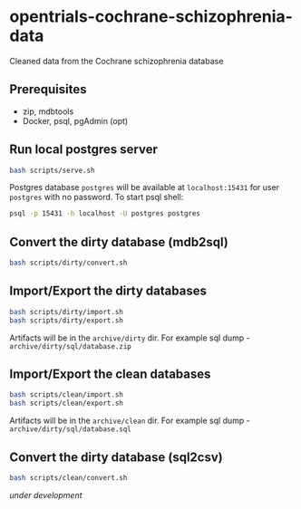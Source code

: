 # opentrials-cochrane-schizophrenia-data

Cleaned data from the Cochrane schizophrenia database

## Prerequisites

- zip, mdbtools
- Docker, psql, pgAdmin (opt)

## Run local postgres server

```bash
bash scripts/serve.sh
```

Postgres database `postgres` will be available at `localhost:15431` for user `postgres` with no password. To start psql shell:

```bash
psql -p 15431 -h localhost -U postgres postgres
```

## Convert the dirty database (mdb2sql)

```bash
bash scripts/dirty/convert.sh
```

## Import/Export the dirty databases

```bash
bash scripts/dirty/import.sh
bash scripts/dirty/export.sh
```

Artifacts will be in the `archive/dirty` dir.
For example sql dump - `archive/dirty/sql/database.zip`

## Import/Export the clean databases

```bash
bash scripts/clean/import.sh
bash scripts/clean/export.sh
```

Artifacts will be in the `archive/clean` dir.
For example sql dump - `archive/dirty/sql/database.sql`

## Convert the dirty database (sql2csv)

```bash
bash scripts/clean/convert.sh
```
*under development*

